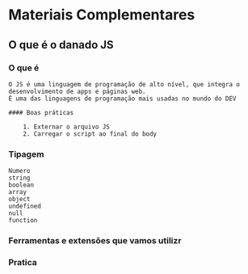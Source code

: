 # Materiais Complementares

## O que é o danado JS

### O que é

    O JS é uma linguagem de programação de alto nível, que integra o desenvolvimento de apps e páginas web.
    É uma das linguagens de programação mais usadas no mundo do DEV

    #### Boas práticas

        1. Externar o arquivo JS
        2. Carregar o script ao final do body

### Tipagem
    Numero
    string
    boolean
    array
    object
    undefined
    null
    function

### Ferramentas e extensões que vamos utilizr

### Pratica